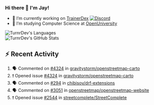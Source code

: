 ### Hi there 👋 I'm Jay!

- 🔭 I’m currently working on [TrainerDex](https://www.github.com/TrainerDex) [![Discord](https://discordapp.com/api/v6/guilds/364313717720219651/widget.png?style=shield)](http://discord.trainerdex.co.uk/)
- 🤔 I’m studying Computer Science at [OpenUniversity](http://www.open.ac.uk/courses/computing-it/degrees/bsc-computing-it-software-q62-soft)

![TurnrDev's Languages](https://github-readme-stats.vercel.app/api/top-langs/?username=TurnrDev&layout=compact&hide_border=true&title_color=1fa6aa&text_color=233247)
<br>
![TurnrDev's GitHub Stats](https://github-readme-stats.vercel.app/api?username=TurnrDev&show_icons=true&hide_border=true&count_private=true&include_all_commits=true&icon_color=1fa6aa&title_color=1fa6aa&text_color=233247)
<br>

## :zap: Recent Activity

<!--START_SECTION:activity-->
1. 🗣 Commented on [#4324](https://github.com/gravitystorm/openstreetmap-carto/issues/4324) in [gravitystorm/openstreetmap-carto](https://github.com/gravitystorm/openstreetmap-carto)
2. ❗️ Opened issue [#4324](https://github.com/gravitystorm/openstreetmap-carto/issues/4324) in [gravitystorm/openstreetmap-carto](https://github.com/gravitystorm/openstreetmap-carto)
3. 🗣 Commented on [#294](https://github.com/chibisov/drf-extensions/issues/294) in [chibisov/drf-extensions](https://github.com/chibisov/drf-extensions)
4. 🗣 Commented on [#3051](https://github.com/openstreetmap/openstreetmap-website/issues/3051) in [openstreetmap/openstreetmap-website](https://github.com/openstreetmap/openstreetmap-website)
5. ❗️ Opened issue [#2544](https://github.com/streetcomplete/StreetComplete/issues/2544) in [streetcomplete/StreetComplete](https://github.com/streetcomplete/StreetComplete)
<!--END_SECTION:activity-->
